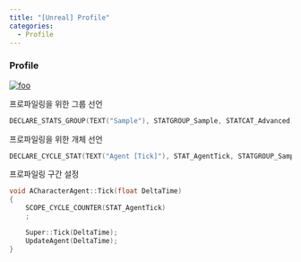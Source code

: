 ```yaml
---
title: "[Unreal] Profile"
categories:
  - Profile
---
```


### Profile

[![foo](https://live.staticflickr.com/8361/8400335147_5fabaa504c_o.jpg)](https://flic.kr/p/dNiUYB)


프로파일링을 위한 그룹 선언
```c++
DECLARE_STATS_GROUP(TEXT("Sample"), STATGROUP_Sample, STATCAT_Advanced);
```

프로파일링을 위한 개체 선언
```c++
DECLARE_CYCLE_STAT(TEXT("Agent [Tick]"), STAT_AgentTick, STATGROUP_Sample);
```

프로파일링 구간 설정

```c++
void ACharacterAgent::Tick(float DeltaTime)
{
	SCOPE_CYCLE_COUNTER(STAT_AgentTick)
	;

	Super::Tick(DeltaTime);
	UpdateAgent(DeltaTime);
}
```
